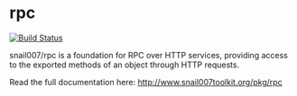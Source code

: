 rpc
===
[![Build Status](https://travis-ci.org/snail007/rpc.png?branch=master)](https://travis-ci.org/snail007/rpc)

snail007/rpc is a foundation for RPC over HTTP services, providing access to the exported methods of an object through HTTP requests.

Read the full documentation here: http://www.snail007toolkit.org/pkg/rpc
